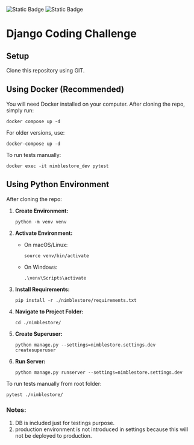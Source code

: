 ![Static Badge](https://img.shields.io/badge/-3.11.9-000?style=flat&logo=python&logoColor=blue&label=Python&labelColor=000&color=blue)
![Static Badge](https://img.shields.io/badge/-5.0-000?style=flat&logo=django&logoColor=blue&label=Django&labelColor=000&color=blue)

# Django Coding Challenge

## Setup

Clone this repository using GIT.

## Using Docker (Recommended)

You will need Docker installed on your computer. After cloning the repo, simply run:

```shell
docker compose up -d
```

For older versions, use:

```shell
docker-compose up -d
```

To run tests manually:

```shell
docker exec -it nimblestore_dev pytest
```

## Using Python Environment

After cloning the repo:

1. **Create Environment:**

    ```shell
    python -m venv venv
    ```

2. **Activate Environment:**

    - On macOS/Linux:
    
        ```shell
        source venv/bin/activate
        ```

    - On Windows:
    
        ```shell
        .\venv\Scripts\activate
        ```

3. **Install Requirements:**

    ```shell
    pip install -r ./nimblestore/requirements.txt
    ```
   
4. **Navigate to Project Folder:**

    ```shell
    cd ./nimblestore/
    ```
   
5. **Create Superuser:**

    ```shell
    python manage.py --settings=nimblestore.settings.dev createsuperuser
    ```

6. **Run Server:**

    ```shell
    python manage.py runserver --settings=nimblestore.settings.dev
    ```

To run tests manually from root folder:

```shell
pytest ./nimblestore/
```

### Notes:
1. DB is included just for testings purpose.
2. production environment is not introduced in settings because this will not be deployed to production.
